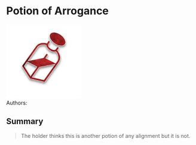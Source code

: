 # Potion of Arrogance
<img src="https://raw.githubusercontent.com/yoyosource/BOTC-HomeBrew/master/Potion/Red/Potion of Arrogance/image.png" alt="drawing" width="200"/>\
Authors: 

## Summary
> The holder thinks this is another potion of any alignment but it is not.

